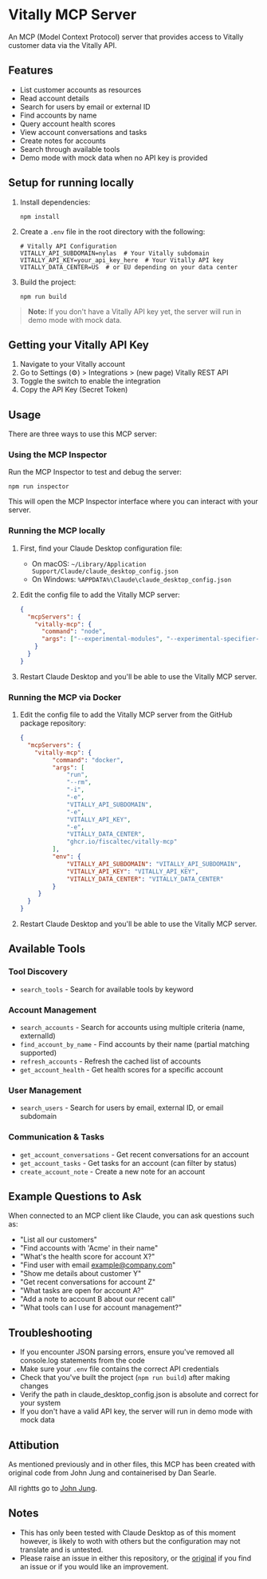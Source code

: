 <!-- Copyright (c) 2024 John Jung -->

# Vitally MCP Server

An MCP (Model Context Protocol) server that provides access to Vitally customer data via the Vitally API.

## Features

- List customer accounts as resources
- Read account details
- Search for users by email or external ID
- Find accounts by name
- Query account health scores
- View account conversations and tasks
- Create notes for accounts
- Search through available tools
- Demo mode with mock data when no API key is provided

## Setup for running locally

1. Install dependencies:

   ```node
   npm install
   ```

2. Create a `.env` file in the root directory with the following:

   ```text
   # Vitally API Configuration
   VITALLY_API_SUBDOMAIN=nylas  # Your Vitally subdomain
   VITALLY_API_KEY=your_api_key_here  # Your Vitally API key
   VITALLY_DATA_CENTER=US  # or EU depending on your data center
   ```

3. Build the project:

   ```node
   npm run build
   ```

> **Note:** If you don't have a Vitally API key yet, the server will run in demo mode with mock data.

## Getting your Vitally API Key

1. Navigate to your Vitally account
2. Go to Settings (⚙️) > Integrations > (new page) Vitally REST API
3. Toggle the switch to enable the integration
4. Copy the API Key (Secret Token)

## Usage

There are three ways to use this MCP server:

### Using the MCP Inspector

Run the MCP Inspector to test and debug the server:

```
npm run inspector
```

This will open the MCP Inspector interface where you can interact with your server.

### Running the MCP locally

1. First, find your Claude Desktop configuration file:
   - On macOS: `~/Library/Application Support/Claude/claude_desktop_config.json`
   - On Windows: `%APPDATA%\Claude\claude_desktop_config.json`

2. Edit the config file to add the Vitally MCP server:

   ```json
   {
     "mcpServers": {
       "vitally-mcp": {
         "command": "node",
         "args": ["--experimental-modules", "--experimental-specifier-resolution=node", "/Users/johnjung/nylas/vitally/vitally/build/index.js"]
       }
     }
   }
   ```

3. Restart Claude Desktop and you'll be able to use the Vitally MCP server.

### Running the MCP via Docker

1. Edit the config file to add the Vitally MCP server from the GitHub package repository:

   ```json
   {
     "mcpServers": {
       "vitally-mcp": {
            "command": "docker",
            "args": [
                "run",
                "--rm",
                "-i",
                "-e",
                "VITALLY_API_SUBDOMAIN",
                "-e",
                "VITALLY_API_KEY",
                "-e",
                "VITALLY_DATA_CENTER",
                "ghcr.io/fiscaltec/vitally-mcp"
            ],
            "env": {
                "VITALLY_API_SUBDOMAIN": "VITALLY_API_SUBDOMAIN",
                "VITALLY_API_KEY": "VITALLY_API_KEY",
                "VITALLY_DATA_CENTER": "VITALLY_DATA_CENTER"
            }
        }
     }
   }
   ```

2. Restart Claude Desktop and you'll be able to use the Vitally MCP server.

## Available Tools

### Tool Discovery

- `search_tools` - Search for available tools by keyword

### Account Management

- `search_accounts` - Search for accounts using multiple criteria (name, externalId)
- `find_account_by_name` - Find accounts by their name (partial matching supported)
- `refresh_accounts` - Refresh the cached list of accounts
- `get_account_health` - Get health scores for a specific account

### User Management

- `search_users` - Search for users by email, external ID, or email subdomain

### Communication & Tasks

- `get_account_conversations` - Get recent conversations for an account
- `get_account_tasks` - Get tasks for an account (can filter by status)
- `create_account_note` - Create a new note for an account

## Example Questions to Ask

When connected to an MCP client like Claude, you can ask questions such as:

- "List all our customers"
- "Find accounts with 'Acme' in their name"
- "What's the health score for account X?"
- "Find user with email <example@company.com>"
- "Show me details about customer Y"
- "Get recent conversations for account Z"
- "What tasks are open for account A?"
- "Add a note to account B about our recent call"
- "What tools can I use for account management?"

## Troubleshooting

- If you encounter JSON parsing errors, ensure you've removed all console.log statements from the code
- Make sure your `.env` file contains the correct API credentials
- Check that you've built the project (`npm run build`) after making changes
- Verify the path in claude_desktop_config.json is absolute and correct for your system
- If you don't have a valid API key, the server will run in demo mode with mock data

## Attibution

As mentioned previously and in other files, this MCP has been created with original code from John Jung and containerised by Dan Searle.

All rightts go to [John Jung](<https://github.com/johnjjung/vitally-mcp>).

## Notes

- This has only been tested with Claude Desktop as of this moment however, is likely to woth with others but the configuration may not translate and is untested.
- Please raise an issue in either this repository, or the [original](<https://github.com/johnjjung/vitally-mcp>) if you find an issue or if you would like an improvement.
